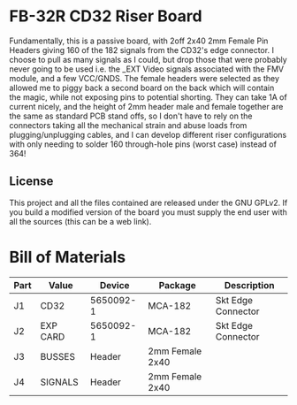 # FB-32R CD32 Riser Board

Fundamentally, this is a passive board, with 2off 2x40 2mm Female Pin Headers giving 160 of the 182 signals from the CD32's edge connector. I choose to pull as many signals as I could, but drop those that were probably never going to be used i.e. the _EXT Video signals associated with the FMV module, and a few VCC/GNDS.
The female headers were selected as they allowed me to piggy back a second board on the back which will contain the magic, while not exposing pins to potential shorting. They can take 1A of current nicely, and the height of 2mm header male and female together are the same as standard PCB stand offs, so I don't have to rely on the connectors taking all the mechanical strain and abuse loads from plugging/unplugging cables, and I can develop different riser configurations with only needing to solder 160 through-hole pins (worst case) instead of 364!

## License

This project and all the files contained are released under the GNU GPLv2. If you build a modified version of the board you must supply the end user with all the sources (this can be a web link).

# Bill of Materials

|Part | Value | Device | Package | Description |
|-----|-------|--------|---------|-------------|
| J1  | CD32     |5650092-1| MCA-182 | Skt Edge Connector |
| J2  | EXP CARD |5650092-1| MCA-182 | Skt Edge Connector |
| J3  | BUSSES   |Header|2mm Female 2x40|                 |
| J4  | SIGNALS  |Header|2mm Female 2x40|                 |

